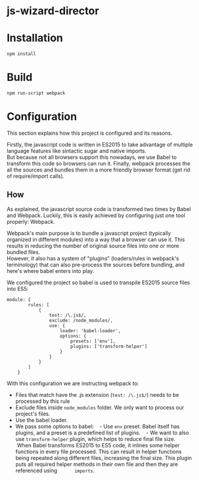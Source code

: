 # js-wizard-director

# Installation
`npm install`

# Build
`npm run-script webpack`

# Configuration
This section explains how this project is configured and its reasons.

Firstly, the javascript code is written in ES2015 to take advantage of multiple language features like sintactic sugar and native imports.  
But because not all browsers support this nowadays, we use Babel to transform this code so browsers can run it.
Finally, webpack processes the all the sources and bundles them in a more friendly browser format (get rid of require/import calls).

## How
As explained, the javascript source code is transformed two times by Babel and Webpack.
Luckily, this is easily achieved by configuring just one tool properly: Webpack.

Webpack's main purpose is to bundle a javascript project (typically organized in different modules) into a way that a browser can use it. This results in reducing the number of original source files into one or more bundled files.  
However, it also has a system of "plugins" (loaders/rules in webpack's terminology) that can also pre-process the sources before bundling, and here's where babel enters into play.

We configured the project so babel is used to transpile ES2015 source files into ES5:

```
module: {
        rules: [
            {
                test: /\.js$/,
                exclude: /node_modules/,
                use: {
                    loader: 'babel-loader',
                    options: {
                        presets: ['env'],
                        plugins: ['transform-helper']
                    }
                }
            }
        ]
    }
```
With this configuration we are instructing webpack to:

- Files that match have the .js extension (`test: /\.js$/`) needs to be processed by this rule
- Exclude files inside `node_modules` folder. We only want to process our project's files.
- Use the babel loader.
- We pass some options to babel:
    - Use `env` preset. Babel itself has plugins, and a preset is a predefined list of plugins.
    - We want to also use `transform-helper` plugin, which helps to reduce final file size. 
      When Babel transforms ES2015 to ES5 code, it inlines some helper functions in every file processed. This can result in helper functions being repeated along different files, increasing the final size. This plugin puts all required helper methods in their own file and then they are referenced using `
      imports`.
